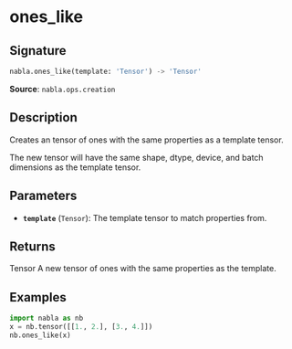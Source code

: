 # ones_like

## Signature

```python
nabla.ones_like(template: 'Tensor') -> 'Tensor'
```

**Source**: `nabla.ops.creation`

## Description

Creates an tensor of ones with the same properties as a template tensor.

The new tensor will have the same shape, dtype, device, and batch
dimensions as the template tensor.

## Parameters

- **`template`** (`Tensor`): The template tensor to match properties from.

## Returns

Tensor
    A new tensor of ones with the same properties as the template.

## Examples

```python
import nabla as nb
x = nb.tensor([[1., 2.], [3., 4.]])
nb.ones_like(x)
```
